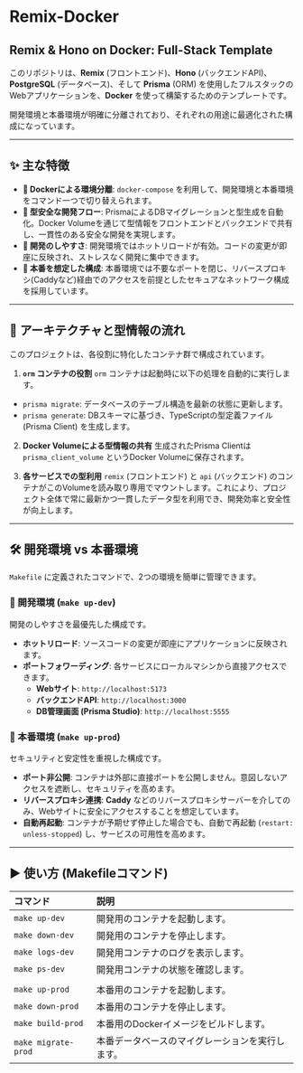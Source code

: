 # Remix-Docker
## Remix & Hono on Docker: Full-Stack Template

このリポジトリは、**Remix** (フロントエンド)、**Hono** (バックエンドAPI)、**PostgreSQL** (データベース)、そして **Prisma** (ORM) を使用したフルスタックのWebアプリケーションを、**Docker** を使って構築するためのテンプレートです。

開発環境と本番環境が明確に分離されており、それぞれの用途に最適化された構成になっています。

---

## ✨ 主な特徴

* **🐳 Dockerによる環境分離**: `docker-compose` を利用して、開発環境と本番環境をコマンド一つで切り替えられます。
* **🔄 型安全な開発フロー**: PrismaによるDBマイグレーションと型生成を自動化。Docker Volumeを通じて型情報をフロントエンドとバックエンドで共有し、一貫性のある安全な開発を実現します。
* **🌿 開発のしやすさ**: 開発環境ではホットリロードが有効。コードの変更が即座に反映され、ストレスなく開発に集中できます。
* **🚀 本番を想定した構成**: 本番環境では不要なポートを閉じ、リバースプロキシ(Caddyなど)経由でのアクセスを前提としたセキュアなネットワーク構成を採用しています。

---

## 🏢 アーキテクチャと型情報の流れ

このプロジェクトは、各役割に特化したコンテナ群で構成されています。

1.  **`orm` コンテナの役割**
    `orm` コンテナは起動時に以下の処理を自動的に実行します。
  * `prisma migrate`: データベースのテーブル構造を最新の状態に更新します。
  * `prisma generate`: DBスキーマに基づき、TypeScriptの型定義ファイル (Prisma Client) を生成します。

2.  **Docker Volumeによる型情報の共有**
    生成されたPrisma Clientは `prisma_client_volume` というDocker Volumeに保存されます。

3.  **各サービスでの型利用**
    `remix` (フロントエンド) と `api` (バックエンド) のコンテナがこのVolumeを読み取り専用でマウントします。これにより、プロジェクト全体で常に最新かつ一貫したデータ型を利用でき、開発効率と安全性が向上します。

---

## 🛠️ 開発環境 vs 本番環境

`Makefile` に定義されたコマンドで、2つの環境を簡単に管理できます。

### 🌿 開発環境 (`make up-dev`)

開発のしやすさを最優先した構成です。

* **ホットリロード**: ソースコードの変更が即座にアプリケーションに反映されます。
* **ポートフォワーディング**: 各サービスにローカルマシンから直接アクセスできます。
  * **Webサイト**: `http://localhost:5173`
  * **バックエンドAPI**: `http://localhost:3000`
  * **DB管理画面 (Prisma Studio)**: `http://localhost:5555`

### 🚀 本番環境 (`make up-prod`)

セキュリティと安定性を重視した構成です。

* **ポート非公開**: コンテナは外部に直接ポートを公開しません。意図しないアクセスを遮断し、セキュリティを高めます。
* **リバースプロキシ連携**: **Caddy** などのリバースプロキシサーバーを介してのみ、Webサイトに安全にアクセスすることを想定しています。
* **自動再起動**: コンテナが予期せず停止した場合でも、自動で再起動 (`restart: unless-stopped`) し、サービスの可用性を高めます。

---

## ▶️ 使い方 (Makefileコマンド)

| コマンド | 説明 |
| :--- | :--- |
| `make up-dev` | 開発用のコンテナを起動します。 |
| `make down-dev` | 開発用のコンテナを停止します。 |
| `make logs-dev` | 開発用コンテナのログを表示します。 |
| `make ps-dev` | 開発用コンテナの状態を確認します。 |
| | |
| `make up-prod` | 本番用のコンテナを起動します。 |
| `make down-prod` | 本番用のコンテナを停止します。 |
| `make build-prod` | 本番用のDockerイメージをビルドします。 |
| `make migrate-prod` | 本番データベースのマイグレーションを実行します。 |
